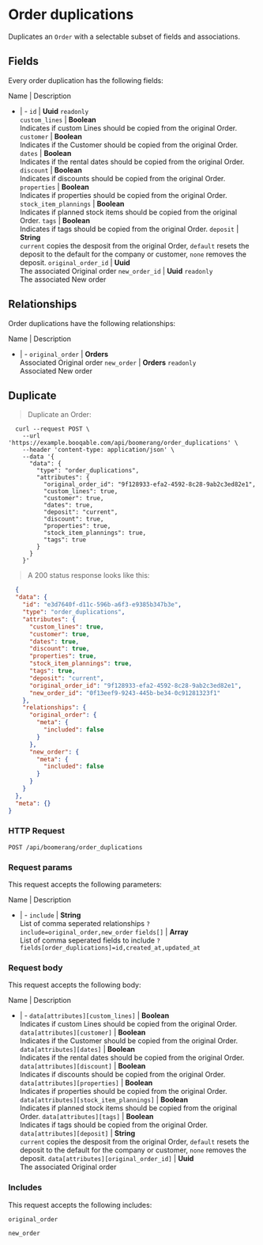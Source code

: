 # Order duplications

Duplicates an `Order` with a selectable subset of fields and associations.

## Fields
Every order duplication has the following fields:

Name | Description
- | -
`id` | **Uuid** `readonly`<br>
`custom_lines` | **Boolean** <br>Indicates if custom Lines should be copied from the original Order.
`customer` | **Boolean** <br>Indicates if the Customer should be copied from the original Order.
`dates` | **Boolean** <br>Indicates if the rental dates should be copied from the original Order.
`discount` | **Boolean** <br>Indicates if discounts should be copied from the original Order.
`properties` | **Boolean** <br>Indicates if properties should be copied from the original Order.
`stock_item_plannings` | **Boolean** <br>Indicates if planned stock items should be copied from the original Order.
`tags` | **Boolean** <br>Indicates if tags should be copied from the original Order.
`deposit` | **String** <br>`current` copies the desposit from the original Order, `default` resets the deposit to the default for the company or customer, `none` removes the deposit. 
`original_order_id` | **Uuid** <br>The associated Original order
`new_order_id` | **Uuid** `readonly`<br>The associated New order


## Relationships
Order duplications have the following relationships:

Name | Description
- | -
`original_order` | **Orders**<br>Associated Original order
`new_order` | **Orders** `readonly`<br>Associated New order


## Duplicate



> Duplicate an Order:

```shell
  curl --request POST \
    --url 'https://example.booqable.com/api/boomerang/order_duplications' \
    --header 'content-type: application/json' \
    --data '{
      "data": {
        "type": "order_duplications",
        "attributes": {
          "original_order_id": "9f128933-efa2-4592-8c28-9ab2c3ed82e1",
          "custom_lines": true,
          "customer": true,
          "dates": true,
          "deposit": "current",
          "discount": true,
          "properties": true,
          "stock_item_plannings": true,
          "tags": true
        }
      }
    }'
```

> A 200 status response looks like this:

```json
  {
  "data": {
    "id": "e3d7640f-d11c-596b-a6f3-e9385b347b3e",
    "type": "order_duplications",
    "attributes": {
      "custom_lines": true,
      "customer": true,
      "dates": true,
      "discount": true,
      "properties": true,
      "stock_item_plannings": true,
      "tags": true,
      "deposit": "current",
      "original_order_id": "9f128933-efa2-4592-8c28-9ab2c3ed82e1",
      "new_order_id": "0f13eef9-9243-445b-be34-0c91281323f1"
    },
    "relationships": {
      "original_order": {
        "meta": {
          "included": false
        }
      },
      "new_order": {
        "meta": {
          "included": false
        }
      }
    }
  },
  "meta": {}
}
```

### HTTP Request

`POST /api/boomerang/order_duplications`

### Request params

This request accepts the following parameters:

Name | Description
- | -
`include` | **String** <br>List of comma seperated relationships `?include=original_order,new_order`
`fields[]` | **Array** <br>List of comma seperated fields to include `?fields[order_duplications]=id,created_at,updated_at`


### Request body

This request accepts the following body:

Name | Description
- | -
`data[attributes][custom_lines]` | **Boolean** <br>Indicates if custom Lines should be copied from the original Order.
`data[attributes][customer]` | **Boolean** <br>Indicates if the Customer should be copied from the original Order.
`data[attributes][dates]` | **Boolean** <br>Indicates if the rental dates should be copied from the original Order.
`data[attributes][discount]` | **Boolean** <br>Indicates if discounts should be copied from the original Order.
`data[attributes][properties]` | **Boolean** <br>Indicates if properties should be copied from the original Order.
`data[attributes][stock_item_plannings]` | **Boolean** <br>Indicates if planned stock items should be copied from the original Order.
`data[attributes][tags]` | **Boolean** <br>Indicates if tags should be copied from the original Order.
`data[attributes][deposit]` | **String** <br>`current` copies the desposit from the original Order, `default` resets the deposit to the default for the company or customer, `none` removes the deposit. 
`data[attributes][original_order_id]` | **Uuid** <br>The associated Original order


### Includes

This request accepts the following includes:

`original_order`


`new_order`





